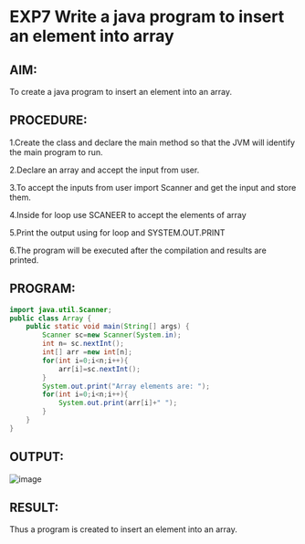 # EXP7 Write a java program to insert an element into array

## AIM:

To create a java program to insert an element into an array.
## PROCEDURE:

1.Create the class and declare the main method so that the JVM will identify the main program to run.

2.Declare an array and accept the input from user.

3.To accept the inputs from user import Scanner and get the input and store them.

4.Inside for loop use SCANEER to accept the elements of array

5.Print the output using for loop and SYSTEM.OUT.PRINT

6.The program will be executed after the compilation and results are printed.
## PROGRAM:
```java
import java.util.Scanner;
public class Array {
    public static void main(String[] args) {
        Scanner sc=new Scanner(System.in);
        int n= sc.nextInt();
        int[] arr =new int[n];
        for(int i=0;i<n;i++){
            arr[i]=sc.nextInt();
        }
        System.out.print("Array elements are: ");
        for(int i=0;i<n;i++){
            System.out.print(arr[i]+" ");
        }
    }
}
```
## OUTPUT:
![image](https://github.com/gpavithra673/EXP7_Write-a-java-program-to-insert-an-element-into-array/assets/93427264/7baf2d72-5898-4688-a940-e75b0f27a959)

## RESULT:
Thus a program is created to insert an element into an array.
